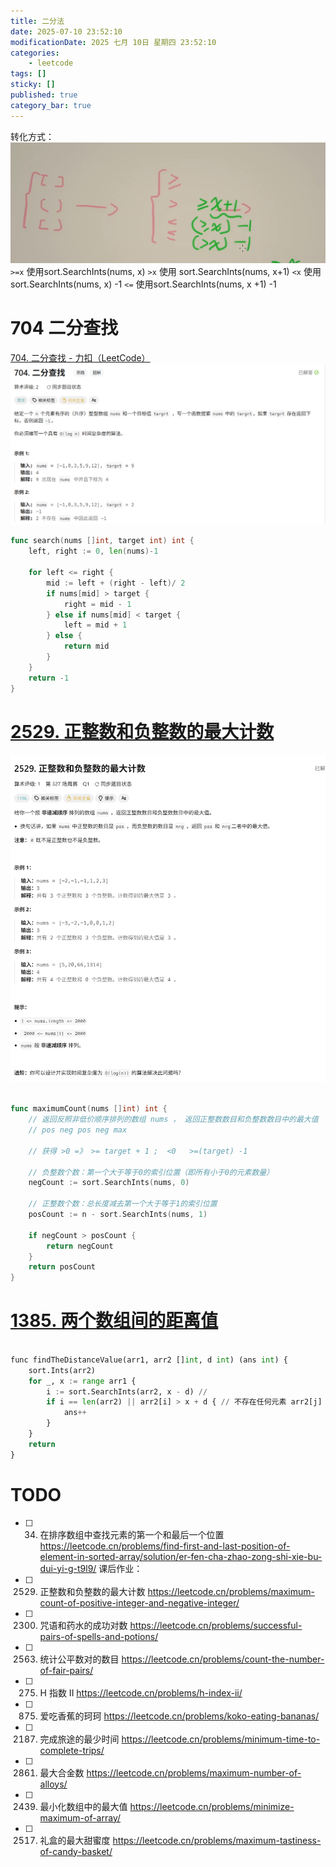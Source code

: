 ```yaml
---
title: 二分法
date: 2025-07-10 23:52:10
modificationDate: 2025 七月 10日 星期四 23:52:10
categories: 
	- leetcode
tags: []
sticky: []
published: true
category_bar: true
---
```

转化方式：
![](../../imgs/Pasted%20image%2020250710235247.png)
  `>=x`  使用sort.SearchInts(nums, x)
 `>x` 使用 sort.SearchInts(nums, x+1)
 `<x` 使用sort.SearchInts(nums, x) -1
 `<=` 使用sort.SearchInts(nums, x +1) -1
# 704 二分查找

[704. 二分查找 - 力扣（LeetCode）](https://leetcode.cn/problems/binary-search/description/)
![](../../imgs/Pasted%20image%2020250710235340.png)

```go
func search(nums []int, target int) int {
    left, right := 0, len(nums)-1

    for left <= right {
        mid := left + (right - left)/ 2
        if nums[mid] > target {
            right = mid - 1
        } else if nums[mid] < target {
            left = mid + 1
        } else {
            return mid
        }
    }
    return -1
}
```

# [2529. 正整数和负整数的最大计数](https://leetcode.cn/problems/maximum-count-of-positive-integer-and-negative-integer/)
![](../../imgs/Pasted%20image%2020250710235425.png)

```go

func maximumCount(nums []int) int {
	// 返回反照非低价顺序排列的数组 nums ， 返回正整数数目和负整数数目中的最大值
	// pos neg pos neg max

	// 获得 >0 =》 >= target + 1 ;  <0   >=(target) -1
    
    // 负整数个数：第一个大于等于0的索引位置（即所有小于0的元素数量）
    negCount := sort.SearchInts(nums, 0)
    
    // 正整数个数：总长度减去第一个大于等于1的索引位置
    posCount := n - sort.SearchInts(nums, 1)
    
    if negCount > posCount {
        return negCount
    }
    return posCount
}


```

# [1385. 两个数组间的距离值](https://leetcode.cn/problems/find-the-distance-value-between-two-arrays/)

```python

func findTheDistanceValue(arr1, arr2 []int, d int) (ans int) {
    sort.Ints(arr2)
    for _, x := range arr1 {
        i := sort.SearchInts(arr2, x - d) // 
        if i == len(arr2) || arr2[i] > x + d { // 不存在任何元素 arr2[j] 满足 |arr1[i]-arr2[j]| <= d， 即都不在[x - d, x + d] 之间， 所以不能使用arr2[i] >= x + d
            ans++
        }
    }
    return 
}

```

# TODO

- [ ]  34. 在排序数组中查找元素的第一个和最后一个位置 https://leetcode.cn/problems/find-first-and-last-position-of-element-in-sorted-array/solution/er-fen-cha-zhao-zong-shi-xie-bu-dui-yi-g-t9l9/ 
课后作业：
- [ ]  2529. 正整数和负整数的最大计数 https://leetcode.cn/problems/maximum-count-of-positive-integer-and-negative-integer/
- [ ] 2300. 咒语和药水的成功对数 https://leetcode.cn/problems/successful-pairs-of-spells-and-potions/ 
- [ ]  2563. 统计公平数对的数目 https://leetcode.cn/problems/count-the-number-of-fair-pairs/ 
- [ ]  275. H 指数 II https://leetcode.cn/problems/h-index-ii/ 
- [ ] 875. 爱吃香蕉的珂珂 https://leetcode.cn/problems/koko-eating-bananas/ 
- [ ] 2187. 完成旅途的最少时间 https://leetcode.cn/problems/minimum-time-to-complete-trips/ 
- [ ] 2861. 最大合金数 https://leetcode.cn/problems/maximum-number-of-alloys/ 
- [ ] 2439. 最小化数组中的最大值 https://leetcode.cn/problems/minimize-maximum-of-array/ 
- [ ] 2517. 礼盒的最大甜蜜度 https://leetcode.cn/problems/maximum-tastiness-of-candy-basket/